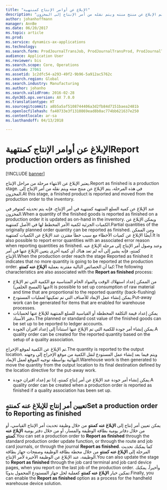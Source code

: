 ```yaml
---
title: "‏‫الإبلاغ عن أوامر الإنتاج كمنتهية‬"
description: "يعتبر الإبلاغ عن الانتهاء مرحلة من مراحل الإنتاج. في هذه المرحلة، يتم الإبلاغ عن منتج منته ويتم نقله من أمر الإنتاج إلى المخزون."
author: johanhoffmann
manager: AnnBe
ms.date: 06/20/2017
ms.topic: article
ms.prod: 
ms.service: dynamics-ax-applications
ms.technology: 
ms.search.form: ProdJournalTransJob, ProdJournalTransProd, ProdJournalTransRoute, ProdParmReportFinished, ProdRouteOprOverview
audience: Application User
ms.reviewer: bis
ms.search.scope: Core, Operations
ms.custom: 27061
ms.assetid: 1c2dfc54-a293-49f2-9b96-5a912ac5762c
ms.search.region: Global
ms.search.industry: Manufacturing
ms.author: johanho
ms.search.validFrom: 2016-02-28
ms.dyn365.ops.version: AX 7.0.0
ms.translationtype: HT
ms.sourcegitcommit: a8b5a5af5108744406a3d2fb84d7151baea2481b
ms.openlocfilehash: fa40733e3f1310869ead8b0ac774bb621637e250
ms.contentlocale: ar-sa
ms.lasthandoff: 04/13/2018

---
```


# <a name="report-production-orders-as-finished"></a><span data-ttu-id="0ca3b-104">‏‫الإبلاغ عن أوامر الإنتاج كمنتهية‬</span><span class="sxs-lookup"><span data-stu-id="0ca3b-104">Report production orders as finished</span></span>

[!INCLUDE [banner](../includes/banner.md)]

<span data-ttu-id="0ca3b-105">يعتبر الإبلاغ عن الانتهاء مرحلة من مراحل الإنتاج.</span><span class="sxs-lookup"><span data-stu-id="0ca3b-105">Report as finished is a production stage.</span></span> <span data-ttu-id="0ca3b-106">في هذه المرحلة، يتم الإبلاغ عن منتج منته ويتم نقله من أمر الإنتاج إلى المخزون.</span><span class="sxs-lookup"><span data-stu-id="0ca3b-106">At this stage, a finished product is reported and moved from the production order to the inventory.</span></span>

<span data-ttu-id="0ca3b-107">عند الإبلاغ عن كمية السلع المنتهية كمنتهية في أمر الإنتاج، فإنه يتم تحديثه كمتوفر في المخزون.</span><span class="sxs-lookup"><span data-stu-id="0ca3b-107">When a quantity of the finished goods is reported as finished on a production order it is updated as on-hand in the inventory.</span></span> <span data-ttu-id="0ca3b-108">ويمكن الإبلاغ عن الكميات الجزئية لكمية الأمر المخطط لها في الأصل كمنتهية.</span><span class="sxs-lookup"><span data-stu-id="0ca3b-108">Partial quantities of the originally planned order quantity can be reported as finished.</span></span> <span data-ttu-id="0ca3b-109">ومن الممكن أيضًا الإبلاغ عن كميات الأخطاء مع سبب خطأ مقترن عند الإبلاغ عن الكميات كمنتهية.</span><span class="sxs-lookup"><span data-stu-id="0ca3b-109">It is also possible to report error quantities with an associated error reason when reporting quantities as finished.</span></span> <span data-ttu-id="0ca3b-110">وعند وصول أمر الإنتاج إلى مرحلة الإبلاغ عنه كمنتهٍ، فإنه يشير إلى أنه لم تعد هناك أي كمية أخرى يتعين الإبلاغ عنها في أمر الإنتاج.</span><span class="sxs-lookup"><span data-stu-id="0ca3b-110">When the production order reach the stage Reported as finished it indicates that no more quantity is going to be reported at the production  order.</span></span>
<span data-ttu-id="0ca3b-111">كما أن الخصائص التالية مقترنة بعملية **الإبلاغ عنه كمنتهٍ**:</span><span class="sxs-lookup"><span data-stu-id="0ca3b-111">The following characteristics are also associated with the **Report as finished** process:</span></span>
-   <span data-ttu-id="0ca3b-112">من الممكن إعداد استهلاك الوقت والمواد الخام المتناسبة مع الكمية التي تم الإبلاغ عنها (المسح الخلفي)</span><span class="sxs-lookup"><span data-stu-id="0ca3b-112">It is possible to set up consumption of raw material and time that are proportional to the reported quantity (back-flushing)</span></span>
-   <span data-ttu-id="0ca3b-113">يمكن إنشاء عمل الإبعاد للأصناف التي تم تمكينها لعمليات المستودع.</span><span class="sxs-lookup"><span data-stu-id="0ca3b-113">Put-away work can be generated for items that are enabled for warehouse processes.</span></span>
-   <span data-ttu-id="0ca3b-114">يمكن إعداد قيمة التكلفة المخططة أو القياسية للسلع المنتهية للإبلاغ عنها لحسابات دفتر الأستاذ.</span><span class="sxs-lookup"><span data-stu-id="0ca3b-114">The planned or standard cost value of the finished goods can be set up to be reported to ledger accounts.</span></span>
-   <span data-ttu-id="0ca3b-115">يمكن إنشاء أمر جودة للكمية التي تم الإبلاغ عنها استناداً إلى إعداد اقتران الجودة.</span><span class="sxs-lookup"><span data-stu-id="0ca3b-115">A quality order can be created for the reported quantity based on the setup of a quality association.</span></span>

<span data-ttu-id="0ca3b-116">تم الإبلاغ عن الكمية لموقع الإخراج.</span><span class="sxs-lookup"><span data-stu-id="0ca3b-116">The quantity is reported to the output location.</span></span> <span data-ttu-id="0ca3b-117">ويتم فيما بعد إنشاء عمل المستودع لنقل الكمية من موقع الإخراج إلى وجهته النهائية بواسطة توجيه الموقع لعمل الإبعاد.</span><span class="sxs-lookup"><span data-stu-id="0ca3b-117">Warehouse work is then generated to move the quantity from the output location to its final destination defined by the location directive for the put-away work.</span></span>

-   <span data-ttu-id="0ca3b-118">يمكن إنشاء أمر جودة عند الإبلاغ عن أمر إنتاج كمنتهٍ، إذا تم إعداد اقتران جودة.</span><span class="sxs-lookup"><span data-stu-id="0ca3b-118">A quality order can be created when a production order is reported as finished if a quality association has been set up.</span></span>

## <a name="set-a-production-order-to-reporting-as-finished"></a><span data-ttu-id="0ca3b-119">تعيين أمر إنتاج للإبلاغ عنه كمنتهٍ</span><span class="sxs-lookup"><span data-stu-id="0ca3b-119">Set a production order to Reporting as finished</span></span>
<span data-ttu-id="0ca3b-120">يمكن تعيين أمر إنتاج إلى **الإبلاغ عنه كمنتهٍ** من خلال وظيفة تحديث أمر الإنتاج القياسي، أو من خلال دفاتر يومية بطاقة الوظيفة والمسار، أو من خلال دفتر يومية **الإبلاغ عنه كمنتهٍ**.</span><span class="sxs-lookup"><span data-stu-id="0ca3b-120">You can set a production order to **Report as finished** through the standard production order update function, or through the route and job card journals, or through the journal **Report as finished**.</span></span> <span data-ttu-id="0ca3b-121">كما يمكنك تحديث المرحلة إلى **الإبلاغ عنه كمنتهٍ** من خلال محطة بطاقة الوظيفة وصفحات جهاز بطاقة الوظيفة، عند الإبلاغ عن الوظيفة الأخيرة لأمر الإنتاج.</span><span class="sxs-lookup"><span data-stu-id="0ca3b-121">You can also update the stage to **Report as finished** through the job card terminal and job card device pages, when you report on the last job of the production order.</span></span> <span data-ttu-id="0ca3b-122">وأخيراً، يمكنك تمكين خيار **الإبلاغ عنه كمنتهٍ** كعملية لحل جهاز المستودع المحمول يدويًا.</span><span class="sxs-lookup"><span data-stu-id="0ca3b-122">Finally, you can enable the **Report as finished** option as a process for the handheld warehouse device solution.</span></span>  




